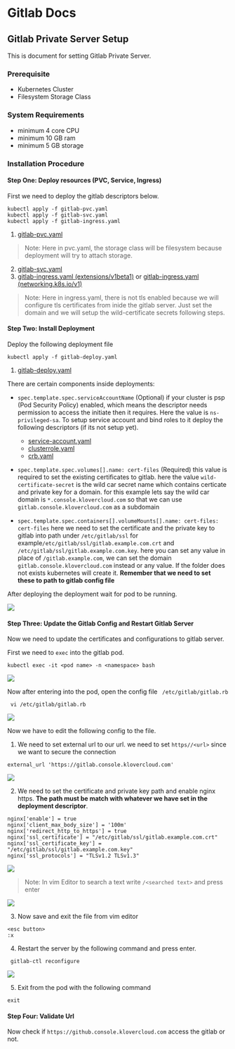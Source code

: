 # Gitlab Docs

## Gitlab Private Server Setup

This is document for setting Gitlab Private Server. 

### Prerequisite
* Kubernetes Cluster
* Filesystem Storage Class

### System Requirements
* minimum 4 core CPU
* minimum 10 GB ram
* minimum 5 GB storage

### Installation Procedure

#### Step One: Deploy resources (PVC, Service, Ingress)
First we need to deploy the gitlab descriptors below.

````
kubectl apply -f gitlab-pvc.yaml
kubectl apply -f gitlab-svc.yaml
kubectl apply -f gitlab-ingress.yaml
````

1. [gitlab-pvc.yaml](https://github.com/shaekhhasanshoron/SSO-Keycloak/blob/main/descriptors/gitlab/gitlab-pvc.yaml)

> Note: Here in pvc.yaml, the storage class will be filesystem because deployment will try to attach storage.

2. [gitlab-svc.yaml](https://github.com/shaekhhasanshoron/SSO-Keycloak/blob/main/descriptors/gitlab/gitlab-svc.yaml)
3. [gitlab-ingress.yaml (extensions/v1beta1)](https://github.com/shaekhhasanshoron/SSO-Keycloak/blob/main/descriptors/gitlab/gitlab-ingress(extensions-v1beta1).yaml) or
   [gitlab-ingress.yaml (networking.k8s.io/v1)](https://github.com/shaekhhasanshoron/SSO-Keycloak/blob/main/descriptors/gitlab/gitlab-ingress(networking.k8s.io-v1).yaml)

> Note: Here in ingress.yaml, there is not tls enabled because we will configure tls certificates
> from inide the gitlab server. Just set the domain and we will setup the wild-certificate secrets following steps. 

#### Step Two: Install Deployment

Deploy the following deployment file

````
kubectl apply -f gitlab-deploy.yaml
````

1. [gitlab-deploy.yaml](https://github.com/shaekhhasanshoron/SSO-Keycloak/blob/main/descriptors/gitlab/gitlab-deploy.yaml)

There are certain components inside deployments:

* `spec.template.spec.serviceAccountName` (Optional) if your cluster is psp (Pod Security Policy) enabled, 
  which means the descriptor needs permission to access the initiate then it requires. Here the value 
  is `ns-privileged-sa`. To setup service account and bind roles to it deploy the following
  descriptors (if its not setup yet).
  
  * [service-account.yaml](https://github.com/shaekhhasanshoron/SSO-Keycloak/blob/main/descriptors/rbac/service-account.yaml)
  * [clusterrole.yaml](https://github.com/shaekhhasanshoron/SSO-Keycloak/blob/main/descriptors/rbac/clusterrole.yaml)
  * [crb.yaml](https://github.com/shaekhhasanshoron/SSO-Keycloak/blob/main/descriptors/rbac/crb.yaml)

* `spec.template.spec.volumes[].name: cert-files` (Required) this value is required to set the existing certificates
to gitlab. here the value `wild-certificate-secret` is the wild car secret name which contains certicate and private key for a domain.
  for this example lets say the wild car domain is `*.console.klovercloud.com` so that we can use `gitlab.console.klovercloud.com` as a subdomain
    

* `spec.template.spec.containers[].volumeMounts[].name: cert-files: cert-files` here we need to set the certificate and the private key to 
  gitlab into path under `/etc/gitlab/ssl` for example`/etc/gitlab/ssl/gitlab.example.com.crt` and `/etc/gitlab/ssl/gitlab.example.com.key`. here  you
  can set any value in place of `/gitlab.example.com`, we can set the domain `gitlab.console.klovercloud.com` instead or any value. 
  If the folder does not exists kubernetes will create it. **Remember that we need to set these to path to gitlab config file**

After deploying the deployment wait for pod to be running.

![](https://github.com/shaekhhasanshoron/SSO-Keycloak/blob/main/static/1.gitlab.PNG)

#### Step Three: Update the Gitlab Config and Restart Gitlab Server

Now we need to update the certificates and configurations to gitlab server.

First we need to `exec` into the gitlab pod.

```
kubectl exec -it <pod name> -n <namespace> bash 
```
![](https://github.com/shaekhhasanshoron/SSO-Keycloak/blob/main/static/2.gitlab.PNG)


Now after entering into the pod, open the config file ` /etc/gitlab/gitlab.rb`

```
 vi /etc/gitlab/gitlab.rb
```

![](https://github.com/shaekhhasanshoron/SSO-Keycloak/blob/main/static/3.gitlab.PNG)

Now we have to edit the following config to the file.

1. We need to set external url to our url. we need to set `https//<url>` since we want to secure the
connection
```
external_url 'https://gitlab.console.klovercloud.com'
```
![](https://github.com/shaekhhasanshoron/SSO-Keycloak/blob/main/static/4.gitlab-config.PNG)

2. We need to set the certificate and private key path and enable nginx https. **The path must be match with whatever we have set in the deployment 
descriptor**.

````
nginx['enable'] = true
nginx['client_max_body_size'] = '100m'
nginx['redirect_http_to_https'] = true
nginx['ssl_certificate'] = "/etc/gitlab/ssl/gitlab.example.com.crt"
nginx['ssl_certificate_key'] = "/etc/gitlab/ssl/gitlab.example.com.key"
nginx['ssl_protocols'] = "TLSv1.2 TLSv1.3"
````


![](https://github.com/shaekhhasanshoron/SSO-Keycloak/blob/main/static/5.gitlab-config.PNG)

> Note: In vim Editor to search a text write `/<searched text>` and press enter

![](https://github.com/shaekhhasanshoron/SSO-Keycloak/blob/main/static/6.shortcut-vim.PNG)

3. Now save and exit the file from vim editor

```
<esc button>
:x
```

4. Restart the server by the following command and press enter.
```
 gitlab-ctl reconfigure
```

![](https://github.com/shaekhhasanshoron/SSO-Keycloak/blob/main/static/7.gitlab-config.PNG)

5. Exit from the pod with the following command

```
exit
```

#### Step Four: Validate Url

Now check if `https://github.console.klovercloud.com` access the gitlab or not.
